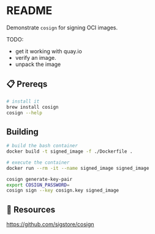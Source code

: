 # README

Demonstrate `cosign` for signing OCI images.  

TODO:  

* get it working with quay.io  
* verify an image.  
* unpack the image  

## 📋 Prereqs

```sh
# install it
brew install cosign
cosign --help 
```

## Building

```sh
# build the bash container
docker build -t signed_image -f ./Dockerfile .

# execute the container
docker run --rm -it --name signed_image signed_image
```

```sh
cosign generate-key-pair   
export COSIGN_PASSWORD=
cosign sign --key cosign.key signed_image
```

## 👀 Resources

https://github.com/sigstore/cosign